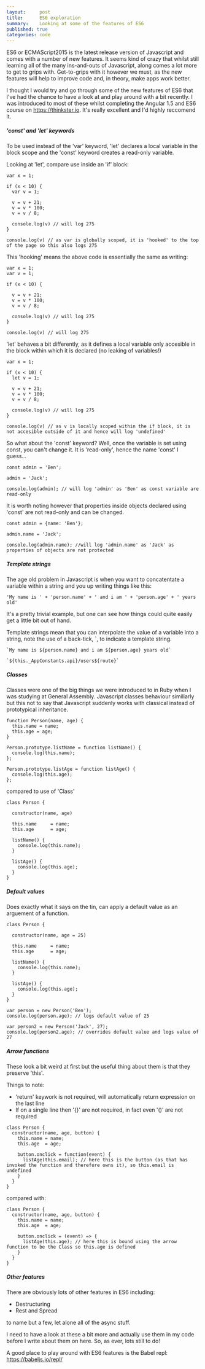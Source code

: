 ```yaml
---
layout:     post
title:      ES6 exploration
summary:    Looking at some of the features of ES6
published: true
categories: code
---
```


ES6 or ECMAScript2015 is the latest release version of Javascript and comes with a number of new features. It seems kind of crazy that whilst still learning all of the many ins-and-outs of Javascript, along comes a lot more to get to grips with. Get-to-grips with it however we must, as the new features will help to improve code and, in theory, make apps work better.

I thought I would try and go through some of the new features of ES6 that I've had the chance to have a look at and play around with a bit recently. I was introduced to most of these whilst completing the Angular 1.5 and ES6 course on <https://thinkster.io>. It's really excellent and I'd highly reccomend it.

##### 'const' and 'let' keywords

To be used instead of the 'var' keyword, 'let' declares a local variable in the block scope and the 'const' keyword creates a read-only variable.

Looking at 'let', compare use inside an 'if' block:

``` 
var x = 1;

if (x < 10) {
  var v = 1;

  v = v + 21;
  v = v * 100;
  v = v / 8;

  console.log(v) // will log 275
}

console.log(v) // as var is globally scoped, it is 'hooked' to the top of the page so this also logs 275
```
This 'hooking' means the above code is essentially the same as writing:

```
var x = 1;
var v = 1;

if (x < 10) {

  v = v + 21;
  v = v * 100;
  v = v / 8;

  console.log(v) // will log 275
}

console.log(v) // will log 275
```

'let' behaves a bit differently, as it defines a local variable only accesible in the block within which it is declared (no leaking of variables!)

```
var x = 1;

if (x < 10) {
  let v = 1;

  v = v + 21;
  v = v * 100;
  v = v / 8;

  console.log(v) // will log 275
}

console.log(v) // as v is locally scoped within the if block, it is not accesible outside of it and hence will log 'undefined'
```

So what about the 'const' keyword? Well, once the variable is set using const, you can't change it. It is 'read-only', hence the name 'const' I guess...

```
const admin = 'Ben';

admin = 'Jack';

console.log(admin); // will log 'admin' as 'Ben' as const variable are read-only
```

It is worth noting however that properties inside objects declared using 'const' are not read-only and can be changed.

```
const admin = {name: 'Ben'};

admin.name = 'Jack';

console.log(admin.name); //will log 'admin.name' as 'Jack' as properties of objects are not protected
```

##### Template strings

The age old problem in Javascript is when you want to concatentate a variable within a string and you up writing things like this:

``` 
'My name is ' + 'person.name' + ' and i am ' + 'person.age' + ' years old' 
```

It's a pretty trivial example, but one can see how things could quite easily get a little bit out of hand.

Template strings mean that you can interpolate the value of a variable into a string, note the use of a back-tick, `, to indicate a template string.

``` 
`My name is ${person.name} and i am ${person.age} years old`

`${this._AppConstants.api}/users${route}`
```

##### Classes

Classes were one of the big things we were introduced to in Ruby when I was studying at General Assembly. Javascript classes behaviour similiarly but this not to say that Javascript suddenly works with classical instead of prototypical inheritance.

```
function Person(name, age) {
  this.name = name;
  this.age = age;
}

Person.prototype.listName = function listName() {
  console.log(this.name);
};

Person.prototype.listAge = function listAge() {
  console.log(this.age);
};
```

compared to use of 'Class'

```
class Person {

  constructor(name, age)

  this.name     = name;
  this.age      = age;

  listName() {
    console.log(this.name);
  }

  listAge() {
    console.log(this.age);
  }
}
```

##### Default values

Does exactly what it says on the tin, can apply a default value as an arguement of a function.

```
class Person {

  constructor(name, age = 25)

  this.name     = name;
  this.age      = age;

  listName() {
    console.log(this.name);
  }

  listAge() {
    console.log(this.age);
  }
}

var person = new Person('Ben');
console.log(person.age); // logs default value of 25

var person2 = new Person('Jack', 27);
console.log(person2.age); // overrides default value and logs value of 27
```

##### Arrow functions

These look a bit weird at first but the useful thing about them is that they preserve 'this'.

Things to note: 

- 'return' keywork is not required, will automatically return expression on the last line
- If on a single line then '{}' are not required, in fact even '()' are not required


```
class Person {
  constructor(name, age, button) {
    this.name = name;
    this.age  = age;

    button.onclick = function(event) {
      listAge(this.email); // here this is the button (as that has invoked the function and therefore owns it), so this.email is undefined
    }
  }
}
```

compared with:

```
class Person {
  constructor(name, age, button) {
    this.name = name;
    this.age  = age;

    button.onclick = (event) => {
      listAge(this.age); // here this is bound using the arrow function to be the Class so this.age is defined
    }
  }
}
```

##### Other features

There are obviously lots of other features in ES6 including:

- Destructuring
- Rest and Spread

to name but a few, let alone all of the async stuff.

I need to have a look at these a bit more and actually use them in my code before I write about them on here. So, as ever, lots still to do!

A good place to play around with ES6 features is the Babel repl: <https://babeljs.io/repl/>








